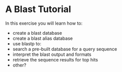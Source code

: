 # A Blast Tutorial

In this exercise you will learn how to:
 * create a blast database
 * create a blast alias database
 * use blastp to:
  * search a pre-built database for a query sequence
  * interpret the blast output and formats
  * retrieve the sequence results for top hits
 * other?
